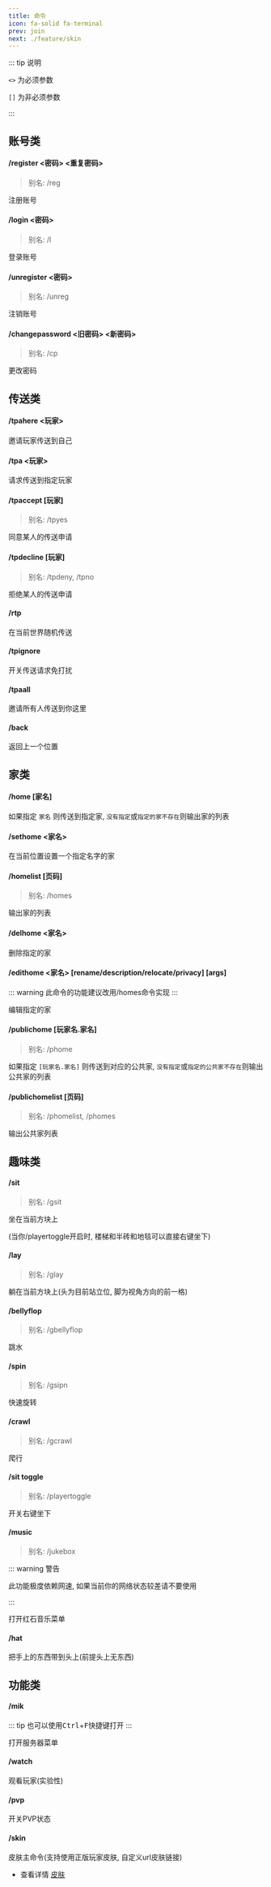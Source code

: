 ```yaml
---
title: 命令
icon: fa-solid fa-terminal
prev: join
next: ./feature/skin
---
```


::: tip 说明

`<>` 为必须参数

`[]` 为非必须参数

:::

## 账号类

#### **/register <密码> <重复密码>**

> 别名: /reg

注册账号

#### **/login <密码>**

> 别名: /l

登录账号

#### **/unregister <密码>**

> 别名: /unreg

注销账号

#### **/changepassword <旧密码> <新密码>**

> 别名: /cp

更改密码

## 传送类

#### **/tpahere <玩家>**

邀请玩家传送到自己

#### **/tpa <玩家>**

请求传送到指定玩家

#### **/tpaccept [玩家]**

> 别名: /tpyes

同意某人的传送申请

#### **/tpdecline [玩家]**

> 别名: /tpdeny, /tpno

拒绝某人的传送申请

#### **/rtp**

在当前世界随机传送

#### **/tpignore**

开关传送请求免打扰

#### **/tpaall**

邀请所有人传送到你这里

#### **/back**

返回上一个位置

## 家类

#### **/home [家名]**

如果指定 `家名` 则传送到指定家, `没有指定`或`指定的家不存在`则输出家的列表

#### **/sethome <家名>**

在当前位置设置一个指定名字的家

#### **/homelist [页码]**

> 别名: /homes

输出家的列表

#### **/delhome <家名>**

删除指定的家

#### **/edithome <家名> [rename/description/relocate/privacy] [args]**

::: warning 此命令的功能建议改用/homes命令实现
:::

编辑指定的家

#### **/publichome [玩家名.家名]**

> 别名: /phome

如果指定 `[玩家名.家名]` 则传送到对应的公共家, `没有指定`或`指定的公共家不存在`则输出公共家的列表

#### **/publichomelist [页码]**

> 别名: /phomelist, /phomes

输出公共家列表

## 趣味类

#### **/sit**

> 别名: /gsit

坐在当前方块上

(当你/playertoggle开启时, 楼梯和半砖和地毯可以直接右键坐下)

#### **/lay**

> 别名: /glay

躺在当前方块上(头为目前站立位, 脚为视角方向的前一格)

#### **/bellyflop**

> 别名: /gbellyflop

跳水

#### **/spin**

> 别名: /gsipn

快速旋转

#### **/crawl**

> 别名: /gcrawl

爬行

#### **/sit toggle**

> 别名: /playertoggle

开关右键坐下

#### **/music**

> 别名: /jukebox

::: warning 警告

此功能极度依赖网速, 如果当前你的网络状态较差请不要使用

:::

打开红石音乐菜单

#### **/hat**

把手上的东西带到头上(前提头上无东西)

## 功能类

#### **/mik**

::: tip 也可以使用<kbd>Ctrl</kbd>+<kbd>F</kbd>快捷键打开
:::

打开服务器菜单

#### **/watch**

观看玩家(实验性)

#### **/pvp**

开关PVP状态

#### **/skin**

皮肤主命令(支持使用正版玩家皮肤, 自定义url皮肤链接)

- 查看详情 [皮肤](./feature/skin)